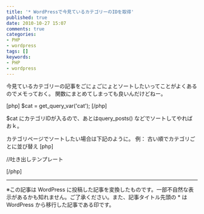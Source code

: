 ```yaml
---
title: '* WordPressで今見ているカテゴリーのIDを取得'
published: true
date: 2010-10-27 15:07
comments: true
categories:
- PHP
- wordpress
tags: []
keywords:
- PHP
- wordpress
---
```

今見ているカテゴリーの記事をごにょごにょとソートしたいってことがよくあるのでメモっておく。
関数にまとめてしまっても良いんだけどねー。

[php]
$cat = get_query_var('cat');
[/php]

$cat にカテゴリIDが入るので、あとはquery_posts() などでソートしてやればおｋ。

カテゴリページでソートしたい場合は下記のように。
例： 古い順でカテゴリごとに並び替え
[php]
<?php
	$cat = get_query_var('cat');
	$paged = get_query_var('paged');
	query_posts("cat=".$cat."&order=ASC&orderby=date&posts_per_page=10&paged=".$paged);
?>
<?php if ( have_posts() ) : while ( have_posts() ) : the_post(); ?>

//吐き出しテンプレート

<?php endwhile; else: ?>
<?php endif; ?>
[/php]

---
※この記事は WordPress に投稿した記事を変換したものです。一部不自然な表示があるかも知れません。ご了承ください。また、記事タイトル先頭の * は WordPress から移行した記事である印です。
